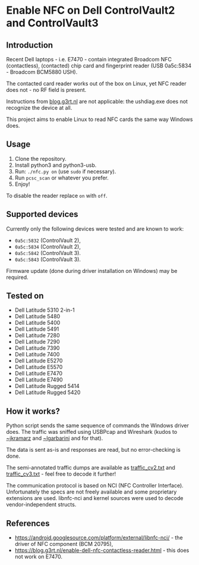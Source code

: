 # Enable NFC on Dell ControlVault2 and ControlVault3

## Introduction

Recent Dell laptops - i.e. E7470 - contain integrated Broadcom NFC (contactless), (contacted) chip card and fingerprint reader (USB 0a5c:5834 - Broadcom BCM5880 USH).

The contacted card reader works out of the box on Linux, yet NFC reader does not - no RF field is present.

Instructions from [blog.g3rt.nl](https://blog.g3rt.nl/enable-dell-nfc-contactless-reader.html) are not applicable: the ushdiag.exe does not recognize the device at all.

This project aims to enable Linux to read NFC cards the same way Windows does.

## Usage

1. Clone the repository.
1. Install python3 and python3-usb.
1. Run: `./nfc.py on` (use `sudo` if necessary).
1. Run `pcsc_scan` or whatever you prefer.
1. Enjoy!

To disable the reader replace `on` with `off`.

## Supported devices

Currently only the following devices were tested and are known to work:

* `0a5c:5832` (ControlVault 2),
* `0a5c:5834` (ControlVault 2),
* `0a5c:5842` (ControlVault 3).
* `0a5c:5843` (ControlVault 3).

Firmware update (done during driver installation on Windows) may be required.

## Tested on

* Dell Latitude 5310 2-in-1
* Dell Latitude 5480
* Dell Latitude 5400
* Dell Latitude 5491
* Dell Latitude 7280
* Dell Latitude 7290
* Dell Latitude 7390
* Dell Latitude 7400
* Dell Latitude E5270
* Dell Latitude E5570
* Dell Latitude E7470
* Dell Latitude E7490
* Dell Latitude Rugged 5414
* Dell Latitude Rugged 5420

## How it works?

Python script sends the same sequence of commands the Windows driver does. The traffic was sniffed using USBPcap and Wireshark (kudos to [~jkramarz](https://github.com/jkramarz) and [~lgarbarini](https://github.com/lgarbarini) and for that).

The data is sent as-is and responses are read, but no error-checking is done.

The semi-annotated traffic dumps are available as [traffic_cv2.txt](traffic_cv2.txt) and [traffic_cv3.txt](traffic_cv3.txt) - feel free to decode it further!

The communication protocol is based on NCI (NFC Controller Interface). Unfortunately the specs are not freely available and some proprietary extensions are used. libnfc-nci and kernel sources were used to decode vendor-independent structs.

## References

* https://android.googlesource.com/platform/external/libnfc-nci/ - the driver of NFC component (BCM 20795),
* https://blog.g3rt.nl/enable-dell-nfc-contactless-reader.html - this does not work on E7470.
